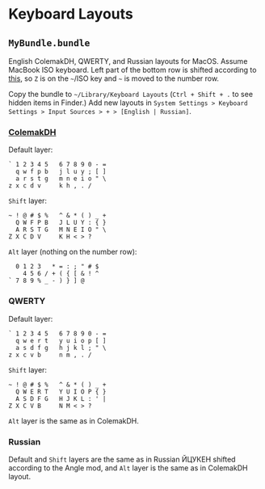 # Keyboard Layouts

## `MyBundle.bundle` 

English ColemakDH, QWERTY, and Russian layouts for MacOS. Assume MacBook ISO keyboard. Left part of the bottom row is shifted according to [this](https://colemakmods.github.io/ergonomic-mods/angle.html), so `Z` is on the `~`/ISO key and `~` is moved to the number row.

Copy the bundle to `~/Library/Keyboard Layouts` (`Ctrl + Shift + .` to see hidden items in Finder.) Add new layouts in `System Settings > Keyboard Settings > Input Sources > + > [English | Russian]`.

### [ColemakDH](https://colemakmods.github.io/mod-dh/)

Default layer:

```
` 1 2 3 4 5   6 7 8 9 0 - =
  q w f p b   j l u y ; [ ]
  a r s t g   m n e i o " \
z x c d v     k h , . /
```

`Shift` layer:

```
~ ! @ # $ %   ^ & * ( ) _ +
  Q W F P B   J L U Y : { }
  A R S T G   M N E I O " \
Z X C D V     K H < > ?
```

`Alt` layer (nothing on the number row):

```
  0 1 2 3   * = : ; " # $
    4 5 6 / + ( { [ & ! ^
` 7 8 9 % _ - ) } ] @
```

### QWERTY

Default layer:

```
` 1 2 3 4 5   6 7 8 9 0 - =
  q w e r t   y u i o p [ ]
  a s d f g   h j k l ; " \
z x c v b     n m , . /
```

`Shift` layer:

```
~ ! @ # $ %   ^ & * ( ) _ +
  Q W E R T   Y U I O P { }
  A S D F G   H J K L : ' |
Z X C V B     N M < > ?
```

`Alt` layer is the same as in ColemakDH.

### Russian

Default and `Shift` layers are the same as in Russian ЙЦУКЕН shifted according to the Angle mod, and `Alt` layer is the same as in ColemakDH layout.
